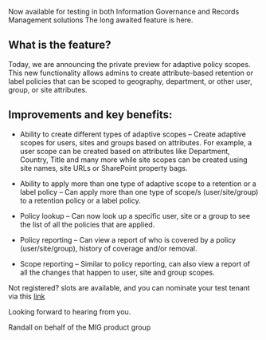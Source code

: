 
Now available for testing in both Information Governance and Records Management solutions
The long awaited feature is here. 

## What is the feature?

Today, we are  announcing the private preview for adaptive policy scopes. This new functionality allows admins to create attribute-based retention or label policies that can be scoped to geography, department, or other user, group, or site attributes. 


## Improvements and key benefits:

* Ability to create different types of adaptive scopes – Create adaptive scopes for users, sites and groups based on attributes. For example, a user scope can be created based on attributes like Department, Country, Title and many more while site scopes can be created using site names, site URLs or SharePoint property bags.

* Ability to apply more than one type of adaptive scope to a retention or a label policy – Can apply more than one type of scope/s (user/site/group) to a retention policy or a label policy.

* Policy lookup – Can now look up a specific user, site or a group to see the list of all the policies that are applied.

* Policy reporting – Can view a report of who is covered by a policy (user/site/group), history of coverage and/or removal.

* Scope reporting – Similar to policy reporting, can also view a report of all the changes that happen to user, site and group scopes.


Not registered? slots are available, and you can nominate your test tenant via this [link](https://aka.ms/MIPC/AdaptiveScopes-Preview)


Looking forward to hearing from you.


Randall on behalf of the MIG product group
